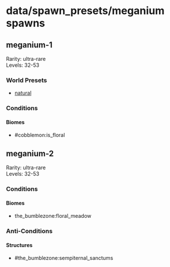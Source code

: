 # data/spawn_presets/meganium spawns  
  
## meganium-1  
Rarity: ultra-rare  
Levels: 32-53  
  
### World Presets  
* [natural](/data/world_presets/natural.md)  
  
### Conditions  
  
#### Biomes  
  * #cobblemon:is_floral
  
  
## meganium-2  
Rarity: ultra-rare  
Levels: 32-53  
  
### Conditions  
  
#### Biomes  
  * the_bumblezone:floral_meadow
  
  
### Anti-Conditions  
  
#### Structures  
  * #the_bumblezone:sempiternal_sanctums
  
